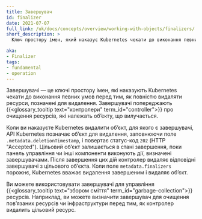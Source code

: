 ```yaml
---
title: Завершувач
id: finalizer
date: 2021-07-07
full_link: /uk/docs/concepts/overview/working-with-objects/finalizers/
short_description: >
  Ключ простору імен, який наказує Kubernetes чекати до виконання певних умов перед тим, як повністю видалити обʼєкт, позначений для видалення.

aka: 
- Finalizer
tags:
- fundamental
- operation
---
```


Завершувачі — це ключі простору імен, які наказують Kubernetes чекати до виконання певних умов перед тим, як повністю видаляти ресурси, позначені для видалення. Завершувачі попереджають {{<glossary_tooltip text="контролери" term_id="controller">}} про очищення ресурсів, які належать обʼєкту, що вилучається.

<!--more-->

Коли ви наказуєте Kubernetes видалити обʼєкт, для якого є завершувачі, API Kubernetes позначає обʼєкт для видалення, заповнюючи поле `.metadata.deletionTimestamp`, і повертає статус-код `202` (HTTP "Accepted"). Цільовий обʼєкт залишається в стані завершення, поки панель управління чи інші компоненти виконують дії, визначені завершувачами. Після завершення цих дій контролер видаляє відповідні завершувачі з цільового обʼєкта. Коли поле `metadata.finalizers` порожнє, Kubernetes вважає видалення завершеним і видаляє обʼєкт.

Ви можете використовувати завершувачі для управління {{<glossary_tooltip text="збором сміття" term_id="garbage-collection">}} ресурсів. Наприклад, ви можете визначити завершувач для очищення повʼязаних ресурсів чи інфраструктури перед тим, як контролер видалить цільовий ресурс.
